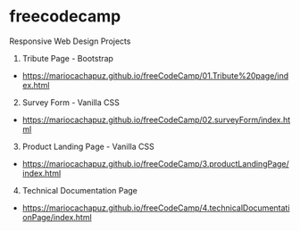 # freecodecamp

Responsive Web Design Projects
01. Tribute Page - Bootstrap
  * https://mariocachapuz.github.io/freeCodeCamp/01.Tribute%20page/index.html
02. Survey Form - Vanilla CSS
  * https://mariocachapuz.github.io/freeCodeCamp/02.surveyForm/index.html
03. Product Landing Page - Vanilla CSS
  * https://mariocachapuz.github.io/freeCodeCamp/3.productLandingPage/index.html
04. Technical Documentation Page
  * https://mariocachapuz.github.io/freeCodeCamp/4.technicalDocumentationPage/index.html
